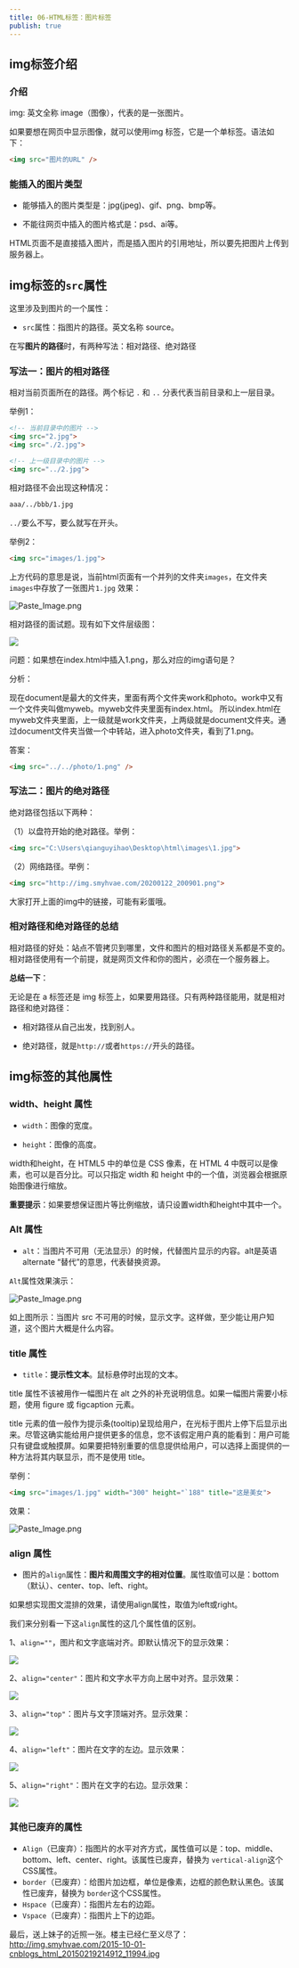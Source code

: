 ```yaml
---
title: 06-HTML标签：图片标签
publish: true
---
```


<ArticleTopAd></ArticleTopAd>


## img标签介绍

### 介绍

img: 英文全称 image（图像），代表的是一张图片。

如果要想在网页中显示图像，就可以使用img 标签，它是一个单标签。语法如下：

```html
<img src="图片的URL" />
```

### 能插入的图片类型

- 能够插入的图片类型是：jpg(jpeg)、gif、png、bmp等。

- 不能往网页中插入的图片格式是：psd、ai等。

HTML页面不是直接插入图片，而是插入图片的引用地址，所以要先把图片上传到服务器上。

## img标签的`src`属性
这里涉及到图片的一个属性：

- `src`属性：指图片的路径。英文名称 source。

在写**图片的路径**时，有两种写法：相对路径、绝对路径

### 写法一：图片的相对路径

相对当前页面所在的路径。两个标记 `.` 和 `..` 分表代表当前目录和上一层目录。

举例1：

```html
<!-- 当前目录中的图片 -->
<img src="2.jpg">
<img src="./2.jpg">

<!-- 上一级目录中的图片 -->
<img src="../2.jpg">
```

相对路径不会出现这种情况：

```html
aaa/../bbb/1.jpg
```

`../`要么不写，要么就写在开头。

举例2：

```html
<img src="images/1.jpg">
```
上方代码的意思是说，当前html页面有一个并列的文件夹`images`，在文件夹`images`中存放了一张图片`1.jpg`
效果：

![Paste_Image.png](http://img.smyhvae.com/20151001_19.jpg)

相对路径的面试题。现有如下文件层级图：

![](http://img.smyhvae.com/20170630_1133.png)

问题：如果想在index.html中插入1.png，那么对应的img语句是？

分析：

现在document是最大的文件夹，里面有两个文件夹work和photo。work中又有一个文件夹叫做myweb。myweb文件夹里面有index.html。  所以index.html在myweb文件夹里面，上一级就是work文件夹，上两级就是document文件夹。通过document文件夹当做一个中转站，进入photo文件夹，看到了1.png。

答案：

```html
<img src="../../photo/1.png" />
```

### 写法二：图片的绝对路径

绝对路径包括以下两种：

（1）以盘符开始的绝对路径。举例：

```html
<img src="C:\Users\qianguyihao\Desktop\html\images\1.jpg">
```

（2）网络路径。举例：

```html
<img src="http://img.smyhvae.com/20200122_200901.png">

```

大家打开上面的img中的链接，可能有彩蛋哦。

### 相对路径和绝对路径的总结

相对路径的好处：站点不管拷贝到哪里，文件和图片的相对路径关系都是不变的。相对路径使用有一个前提，就是网页文件和你的图片，必须在一个服务器上。

**总结一下**：

无论是在 a 标签还是 img 标签上，如果要用路径。只有两种路径能用，就是相对路径和绝对路径：

- 相对路径从自己出发，找到别人。

- 绝对路径，就是`http://`或者`https://`开头的路径。

## img标签的其他属性

### width、height 属性

- `width`：图像的宽度。

- `height`：图像的高度。

width和height，在 HTML5 中的单位是 CSS 像素，在 HTML 4 中既可以是像素，也可以是百分比。可以只指定 width 和 height 中的一个值，浏览器会根据原始图像进行缩放。

**重要提示**：如果要想保证图片等比例缩放，请只设置width和height中其中一个。

### Alt 属性

- `alt`：当图片不可用（无法显示）的时候，代替图片显示的内容。alt是英语 alternate “替代”的意思，代表替换资源。

`Alt`属性效果演示：

![Paste_Image.png](http://img.smyhvae.com/2015-10-01-cnblogs_html_21.png)

如上图所示：当图片 src 不可用的时候，显示文字。这样做，至少能让用户知道，这个图片大概是什么内容。

### title 属性

- `title`：**提示性文本**。鼠标悬停时出现的文本。

title 属性不该被用作一幅图片在 alt 之外的补充说明信息。如果一幅图片需要小标题，使用 figure 或 figcaption 元素。

title 元素的值一般作为提示条(tooltip)呈现给用户，在光标于图片上停下后显示出来。尽管这确实能给用户提供更多的信息，您不该假定用户真的能看到：用户可能只有键盘或触摸屏。如果要把特别重要的信息提供给用户，可以选择上面提供的一种方法将其内联显示，而不是使用 title。

举例：

```html
<img src="images/1.jpg" width="300" height="`188" title="这是美女">
```

效果：

![Paste_Image.png](http://img.smyhvae.com/2015-10-01-cnblogs_html_20.png)

### align 属性

- 图片的`align`属性：**图片和周围文字的相对位置**。属性取值可以是：bottom（默认）、center、top、left、right。

如果想实现图文混排的效果，请使用align属性，取值为left或right。

我们来分别看一下这`align`属性的这几个属性值的区别。

1、`align=""`，图片和文字底端对齐。即默认情况下的显示效果：

![](http://img.smyhvae.com/2015-10-02-cnblogs_html_19.png)

2、`align="center"`：图片和文字水平方向上居中对齐。显示效果：

![](http://img.smyhvae.com/2015-10-02-cnblogs_html_21.png)

3、`align="top"`：图片与文字顶端对齐。显示效果：

![](http://img.smyhvae.com/2015-10-02-cnblogs_html_22.png)

4、`align="left"`：图片在文字的左边。显示效果：

![](http://img.smyhvae.com/2015-10-02-cnblogs_html_23.png)

5、`align="right"`：图片在文字的右边。显示效果：

![](http://img.smyhvae.com/2015-10-02-cnblogs_html_24.png)


### 其他已废弃的属性

- `Align`（已废弃）：指图片的水平对齐方式，属性值可以是：top、middle、bottom、left、center、right。该属性已废弃，替换为 `vertical-align`这个CSS属性。
- `border`（已废弃）：给图片加边框，单位是像素，边框的颜色默认黑色。该属性已废弃，替换为 `border`这个CSS属性。
- `Hspace`（已废弃）：指图片左右的边距。
- `Vspace`（已废弃）：指图片上下的边距。

最后，送上妹子的近照一张。楼主已经仁至义尽了：http://img.smyhvae.com/2015-10-01-cnblogs_html_20150219214912_11994.jpg

